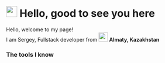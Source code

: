 # <img src="https://i.pinimg.com/originals/9f/9a/df/9f9adfa6f52bb13d1656fcb9f4c8ac1a.gif" width="30"/> Hello, good to see you here

Hello, welcome to my page!<br/>
I am Sergey, Fullstack developer from <img src="https://upload.wikimedia.org/wikipedia/commons/d/d3/Flag_of_Kazakhstan.svg" width="25"/> __Almaty, Kazakhstan__

### The tools I know
